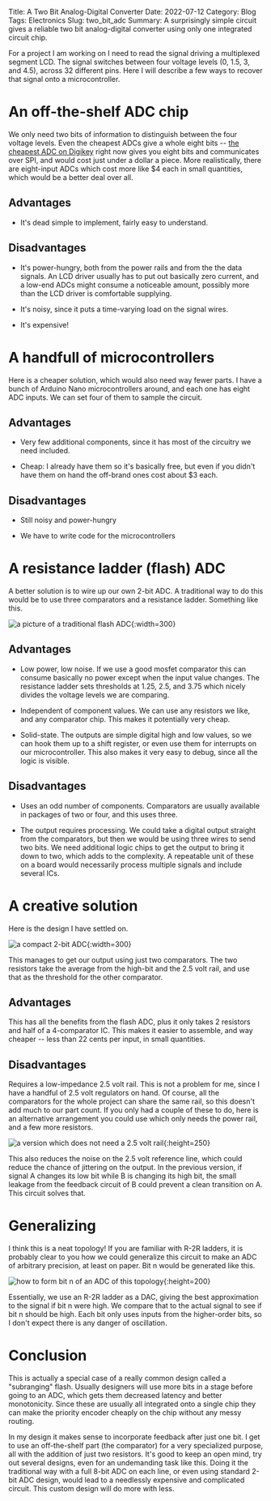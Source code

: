 Title: A Two Bit Analog-Digital Converter
Date: 2022-07-12
Category: Blog
Tags: Electronics
Slug: two_bit_adc
Summary: A surprisingly simple circuit gives a reliable two bit analog-digital converter using only one integrated circuit chip.

For a project I am working on I need to read the signal driving a multiplexed segment LCD. The signal switches between four voltage levels (0, 1.5, 3, and 4.5), across 32 different pins. Here I will describe a few ways to recover that signal onto a microcontroller.

# An off-the-shelf ADC chip

We only need two bits of information to distinguish between the four voltage levels. Even the cheapest ADCs give a whole eight bits -- [the cheapest ADC on Digikey](https://www.digikey.com/en/products/detail/touchstone-semiconductor/TS7003ITD833T/3645626) right now gives you eight bits and communicates over SPI, and would cost just under a dollar a piece. More realistically, there are eight-input ADCs which cost more like $4 each in small quantities, which would be a better deal over all.

## Advantages

- It's dead simple to implement, fairly easy to understand.

## Disadvantages

- It's power-hungry, both from the power rails and from the the data signals. An LCD driver usually has to put out basically zero current, and a low-end ADCs might consume a noticeable amount, possibly more than the LCD driver is comfortable supplying.

- It's noisy, since it puts a time-varying load on the signal wires.

- It's expensive!

# A handfull of microcontrollers

Here is a cheaper solution, which would also need way fewer parts. I have a bunch of Arduino Nano microcontrollers around, and each one has eight ADC inputs. We can set four of them to sample the circuit.

## Advantages

- Very few additional components, since it has most of the circuitry we need included.

- Cheap: I already have them so it's basically free, but even if you didn't have them on hand the off-brand ones cost about $3 each.

## Disadvantages

- Still noisy and power-hungry

- We have to write code for the microcontrollers

# A resistance ladder (flash) ADC

A better solution is to wire up our own 2-bit ADC. A traditional way to do this would be to use three comparators and a resistance ladder. Something like this.

![a picture of a traditional flash ADC]({attach}traditional_flash_adc.svg){:width=300}

## Advantages

- Low power, low noise. If we use a good mosfet comparator this can consume basically no power except when the input value changes. The resistance ladder sets thresholds at 1.25, 2.5, and 3.75 which nicely divides the voltage levels we are comparing.

- Independent of component values. We can use any resistors we like, and any comparator chip. This makes it potentially very cheap.

- Solid-state. The outputs are simple digital high and low values, so we can hook them up to a shift register, or even use them for interrupts on our microcontroller. This also makes it very easy to debug, since all the logic is visible.

## Disadvantages

- Uses an odd number of components. Comparators are usually available in packages of two or four, and this uses three.

- The output requires processing. We could take a digital output straight from the comparators, but then we would be using three wires to send two bits. We need additional logic chips to get the output to bring it down to two, which adds to the complexity. A repeatable unit of these on a board would necessarily process multiple signals and include several ICs.

# A creative solution

Here is the design I have settled on.

![a compact 2-bit ADC]({attach}compact_adc.svg){:width=300}

This manages to get our output using just two comparators. The two resistors take the average from the high-bit and the 2.5 volt rail, and use that as the threshold for the other comparator.

## Advantages

This has all the benefits from the flash ADC, plus it only takes 2 resistors and half of a 4-comparator IC. This makes it easier to assemble, and way cheaper -- less than 22 cents per input, in small quantities.

## Disadvantages

Requires a low-impedance 2.5 volt rail. This is not a problem for me, since I have a handful of 2.5 volt regulators on hand. Of course, all the comparators for the whole project can share the same rail, so this doesn't add much to our part count. If you only had a couple of these to do, here is an alternative arrangement you could use which only needs the power rail, and a few more resistors.

![a version which does not need a 2.5 volt rail]({attach}no_reference_adc.svg){:height=250}

This also reduces the noise on the 2.5 volt reference line, which could reduce the chance of jittering on the output. In the previous version, if signal A changes its low bit while B is changing its high bit, the small leakage from the feedback circuit of B could prevent a clean transition on A. This circuit solves that.

# Generalizing

I think this is a neat topology! If you are familiar with R-2R ladders, it is probably clear to you how we could generalize this circuit to make an ADC of arbitrary precision, at least on paper. Bit n would be generated like this.

![how to form bit n of an ADC of this topology]({attach}r_2r_adc.svg){:height=200}

Essentially, we use an R-2R ladder as a DAC, giving the best approximation to the signal if bit n were high. We compare that to the actual signal to see if bit n should be high. Each bit only uses inputs from the higher-order bits, so I don't expect there is any danger of oscillation.

# Conclusion

This is actually a special case of a really common design called a "subranging" flash. Usually designers will use more bits in a stage before going to an ADC, which gets them decreased latency and better monotonicity. Since these are usually all integrated onto a single chip they can make the priority encoder cheaply on the chip without any messy routing.

In my design it makes sense to incorporate feedback after just one bit. I get to use an off-the-shelf part (the comparator) for a very specialized purpose, all with the addition of just two resistors. It's good to keep an open mind, try out several designs, even for an undemanding task like this. Doing it the traditional way with a full 8-bit ADC on each line, or even using standard 2-bit ADC design, would lead to a needlessly expensive and complicated circuit. This custom design will do more with less.